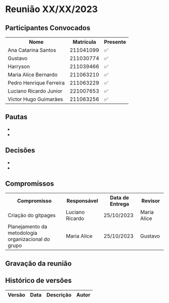 # Reunião XX/XX/2023

<!-- Este é um arquivo base, para criar uma ata, basta copiá-lo e preencher os dados da reunião -->

## Participantes Convocados

<!-- Colocar um ✅ se o participante estiver presente ou um ❌ caso negativo -->

</head>
<body>

<table align="center">
  <tr>
    <th>Nome</th><th>Matrícula</th><th>Presente</th>
  </tr>
  <tr><td>Ana Catarina Santos</td><td>211041099</td><td>✅</td></tr>
  <tr><td>Gustavo</td><td>211030774</td><td>✅</td></tr>
  <tr><td>Harryson</td><td>211039466</td><td>✅</td></tr>
  <tr><td>Maria Alice Bernardo</td><td>211063210</td><td>✅</td></tr>
  <tr><td>Pedro Henrique Ferreira</td><td>211063229</td><td>✅</td></tr>
  <tr><td>Luciano Ricardo Junior</td><td>221007653</td><td>✅</td></tr>
  <tr><td>Victor Hugo Guimarães</td><td>211063256</td><td>✅</td></tr>
</table>

</body>
</html>

## Pautas

<!-- pautas discutidas na reunião -->

-
-

## Decisões

<!-- decisões feitas pela equipe -->

-
-

## Compromissos

<!-- compromissos que foram definidos para os integrantes, a data de entrega e os revisores, para facilitar o trabalho, pode pedir
para o chat GPT formar a tabela em HTML -->

<!DOCTYPE html>
<html>
<body>
<table>
  <tr>
    <th>Compromisso</th><th>Responsável</th><th>Data de Entrega</th><th>Revisor</th>
    </tr>
    <tr><td>Criação do gitpages</td><td>Luciano Ricardo</td><td>25/10/2023</td><td>Maria Alice</td>
    </tr><tr><td>Planejamento da metodologia organizacional do grupo</td><td>Maria Alice</td><td>25/10/2023</td><td>Gustavo</td>
</table>
</body>
</html>

## Gravação da reunião

## Histórico de versões

| Versão | Data | Descrição | Autor |
| ------ | ---- | --------- | ----- |

<p style="text-align: justify;">&emsp;&emsp;</p>
